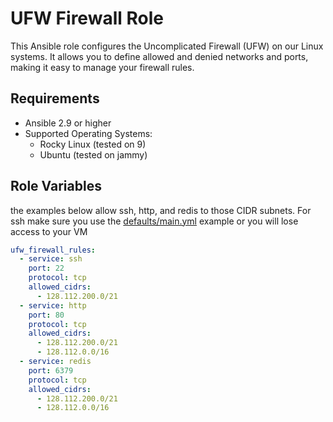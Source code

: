 # UFW Firewall Role

This Ansible role configures the Uncomplicated Firewall (UFW) on our Linux systems. It allows you to define allowed and denied networks and ports, making it easy to manage your firewall rules.

## Requirements

- Ansible 2.9 or higher
- Supported Operating Systems:
  - Rocky Linux (tested on 9)
  - Ubuntu (tested on jammy)

## Role Variables

the examples below allow ssh, http, and redis to those CIDR subnets. For ssh make sure you use the [defaults/main.yml](defaults/main.yml) example or you will lose access to your VM

```yaml
ufw_firewall_rules:
  - service: ssh
    port: 22
    protocol: tcp
    allowed_cidrs:
      - 128.112.200.0/21
  - service: http
    port: 80
    protocol: tcp
    allowed_cidrs:
      - 128.112.200.0/21
      - 128.112.0.0/16
  - service: redis
    port: 6379
    protocol: tcp
    allowed_cidrs:
      - 128.112.200.0/21
      - 128.112.0.0/16
```
